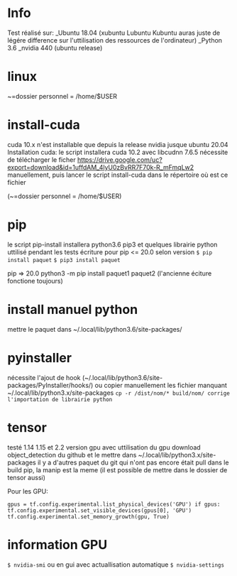# Info
Test réalisé sur:
_Ubuntu 18.04 (xubuntu Lubuntu Kubuntu auras juste de légére difference sur l'uttilisation des ressources de l'ordinateur)
_Python 3.6
_nvidia 440 (ubuntu release)

# linux
~=dossier personnel = /home/$USER

# install-cuda
cuda 10.x n'est installable que depuis la release nvidia jusque ubuntu 20.04
Installation cuda:
le script installera cuda 10.2 avec libcudnn 7.6.5
nécessite de télécharger le ficher https://drive.google.com/uc?export=download&id=1uffdAM_4lyU0zBvRR7F70k-R_mFmqLw2  manuellement, puis lancer le script install-cuda dans le répertoire où est ce fichier

(~=dossier personnel = /home/$USER)
# pip
le script pip-install installera python3.6 pip3 et quelques librairie python uttilisé pendant les tests
écriture pour pip <= 20.0 
selon version
`$ pip install paquet`
`$ pip3 install paquet` 

pip => 20.0
python3 -m pip install paquet1 paquet2 
(l'ancienne éciture fonctione toujours)
# install manuel python
mettre le paquet dans ~/.local/lib/python3.6/site-packages/
# pyinstaller 
nécessite l'ajout de hook (~/.local/lib/python3.6/site-packages/PyInstaller/hooks/) ou copier manuellement les fichier manquant ~/.local/lib/python3.x/site-packages
`cp -r /dist/nom/* build/nom/ corrige l'importation de librairie python`
# tensor
testé 1.14 1.15 et 2.2 version gpu avec uttilisation du gpu
download object_detection du github et le mettre dans ~/.local/lib/python3.x/site-packages 
il y a d'autres paquet du git qui n'ont pas encore était pull dans le build pip,
la manip est la meme (il est possible de mettre dans le dossier de tensor aussi)

Pour les GPU: 

`gpus = tf.config.experimental.list_physical_devices('GPU')
if gpus:
      tf.config.experimental.set_visible_devices(gpus[0], 'GPU')
      tf.config.experimental.set_memory_growth(gpu, True)`


# information GPU
`$ nvidia-smi` ou en gui avec actuallisation automatique `$ nvidia-settings`
